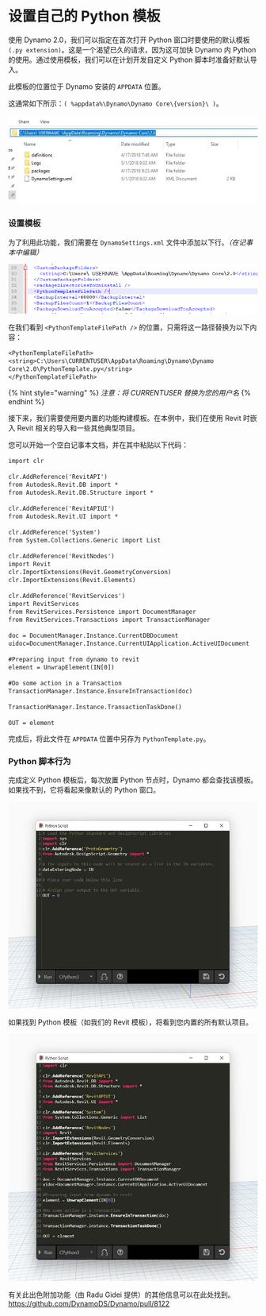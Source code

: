 # 设置自己的 Python 模板

使用 Dynamo 2.0，我们可以指定在首次打开 Python 窗口时要使用的默认模板 `(.py extension)`。这是一个渴望已久的请求，因为这可加快 Dynamo 内 Python 的使用。通过使用模板，我们可以在计划开发自定义 Python 脚本时准备好默认导入。

此模板的位置位于 Dynamo 安装的 `APPDATA` 位置。

这通常如下所示：`( %appdata%\Dynamo\Dynamo Core\{version}\ )`。

![](<../images/8-3/3/python templates - appdata folder location.jpg>)

### 设置模板

为了利用此功能，我们需要在 `DynamoSettings.xml` 文件中添加以下行。_（在记事本中编辑）_

![](<../images/8-3/3/python templates -dynamo settings xml file.png>)

在我们看到 `<PythonTemplateFilePath />` 的位置，只需将这一路径替换为以下内容：

```
<PythonTemplateFilePath>
<string>C:\Users\CURRENTUSER\AppData\Roaming\Dynamo\Dynamo Core\2.0\PythonTemplate.py</string>
</PythonTemplateFilePath>
```

{% hint style="warning" %}
_注意：将 CURRENTUSER 替换为您的用户名_
{% endhint %}

接下来，我们需要使用要内置的功能构建模板。在本例中，我们在使用 Revit 时嵌入 Revit 相关的导入和一些其他典型项目。

您可以开始一个空白记事本文档，并在其中粘贴以下代码：

```
import clr

clr.AddReference('RevitAPI')
from Autodesk.Revit.DB import *
from Autodesk.Revit.DB.Structure import *

clr.AddReference('RevitAPIUI')
from Autodesk.Revit.UI import *

clr.AddReference('System')
from System.Collections.Generic import List

clr.AddReference('RevitNodes')
import Revit
clr.ImportExtensions(Revit.GeometryConversion)
clr.ImportExtensions(Revit.Elements)

clr.AddReference('RevitServices')
import RevitServices
from RevitServices.Persistence import DocumentManager
from RevitServices.Transactions import TransactionManager

doc = DocumentManager.Instance.CurrentDBDocument
uidoc=DocumentManager.Instance.CurrentUIApplication.ActiveUIDocument

#Preparing input from dynamo to revit
element = UnwrapElement(IN[0])

#Do some action in a Transaction
TransactionManager.Instance.EnsureInTransaction(doc)

TransactionManager.Instance.TransactionTaskDone()

OUT = element
```

完成后，将此文件在 `APPDATA` 位置中另存为 `PythonTemplate.py`。

### Python 脚本行为

完成定义 Python 模板后，每次放置 Python 节点时，Dynamo 都会查找该模板。如果找不到，它将看起来像默认的 Python 窗口。

![](<../images/8-3/3/python templates - before setup template.jpg>)

如果找到 Python 模板（如我们的 Revit 模板），将看到您内置的所有默认项目。

![](<../images/8-3/3/python templates - after setup template.jpg>)

有关此出色附加功能（由 Radu Gidei 提供）的其他信息可以在此处找到。https://github.com/DynamoDS/Dynamo/pull/8122

